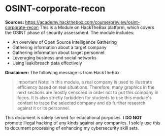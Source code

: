 # OSINT-corporate-recon
**Sources:** https://academy.hackthebox.com/course/preview/osint-corporate-recon
This is a Module on HackTheBox platform, which covers the OSINT phase of security assessment. The module includes:
  - An overview of Open Source Intelligence Gathering
  - Gathering information about a target company
  - Gathering information about target personnel
  - Leveraging business and social networks
  - Using leak/breach data effectively

**Disclaimer:** The following message is from HackTheBox
> Important Note: In this module, a real company is used to illustrate efficiency based on real situations. Therefore, many graphics in the next sections are mostly censored in order not to put this company in focus. It is also strictly forbidden for students to use this module's content to trace the selected company and do further research against it or its personnel.

This document is solely served for educational purposes. I **DO NOT** promote illegal hacking of any kinds against any companies. I solely use this to document processing of enhancing my cybersecurity skill sets.

